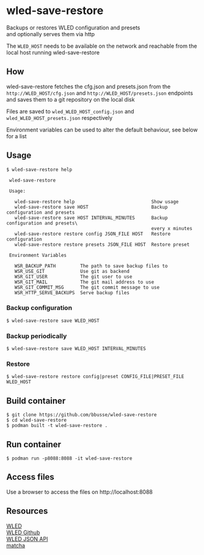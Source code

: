 # wled-save-restore
Backups or restores WLED configuration and presets  
and optionally serves them via http

The `WLED_HOST` needs to be available on the network and reachable
from the local host running wled-save-restore  

## How
wled-save-restore fetches the cfg.json and presets.json from the `http://WLED_HOST/cfg.json` and `http://WLED_HOST/presets.json` endpoints and saves them to a git repository on the local disk

Files are saved to `wled_WLED_HOST_config.json` and `wled_WLED_HOST_presets.json` respectively  

Environment variables can be used to alter the default behaviour, see below for a list

## Usage
```
$ wled-save-restore help

 wled-save-restore

 Usage:

   wled-save-restore help                            Show usage
   wled-save-restore save HOST                       Backup configuration and presets
   wled-save-restore save HOST INTERVAL_MINUTES      Backup configuration and presets\
                                                     every x minutes
   wled-save-restore restore config JSON_FILE HOST   Restore configuration
   wled-save-restore restore presets JSON_FILE HOST  Restore preset

 Environment Variables

   WSR_BACKUP_PATH         The path to save backup files to
   WSR_USE_GIT             Use git as backend
   WSR_GIT_USER            The git user to use
   WSR_GIT_MAIL            The git mail address to use
   WSR_GIT_COMMIT_MSG      The git commit message to use
   WSR_HTTP_SERVE_BACKUPS  Serve backup files
```
### Backup configuration
```
$ wled-save-restore save WLED_HOST
```
### Backup periodically
```
$ wled-save-restore save WLED_HOST INTERVAL_MINUTES
```
### Restore
```
$ wled-save-restore restore config|preset CONFIG_FILE|PRESET_FILE WLED_HOST
```
## Build container
```
$ git clone https://github.com/bbusse/wled-save-restore
$ cd wled-save-restore
$ podman built -t wled-save-restore .
```
## Run container
```
$ podman run -p8088:8088 -it wled-save-restore
```
## Access files
Use a browser to access the files on http://localhost:8088

## Resources
[WLED](https://kno.wled.ge/)  
[WLED Github](https://github.com/Aircoookie/WLED/)  
[WLED JSON API](https://kno.wled.ge/interfaces/json-api/)  
[matcha](https://github.com/emersion/matcha)
